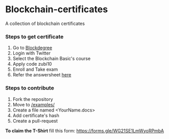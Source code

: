 # Blockchain-certificates
A collection of blockchain certificates

### Steps to get certificate
1. Go to [Blockdegree](https://blockdegree.org)
2. Login with Twitter
3. Select the Blockchain Basic's course
4. Apply code zubi10
5. Enroll and Take exam
6. Refer the answersheet [here](https://github.com/blockchain-at-india/Blockchain-certificates/blob/master/Structure%20and%20Answer%20Key.docx)

### Steps to contribute
1. Fork the repository
2. Move to [/examples/](https://github.com/blockchain-at-india/Blockchain-certificates/tree/master/examples)
3. Create a file named <YourName.docs>
4. Add certificate's hash
5. Create a pull-request

<strong> To claim the T-Shirt </strong> fill this form: https://forms.gle/WG21SE1LmWyoRPmbA
